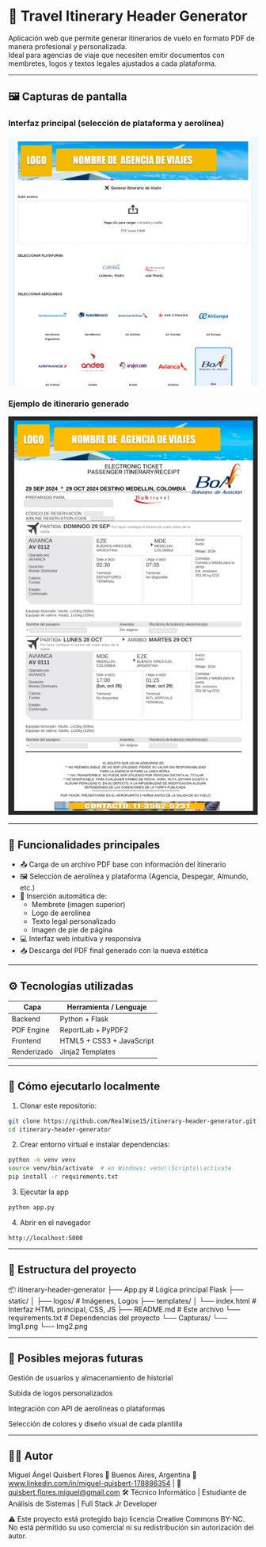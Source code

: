 # 🛫 Travel Itinerary Header Generator

Aplicación web que permite generar itinerarios de vuelo en formato PDF de manera profesional y personalizada.  
Ideal para agencias de viaje que necesiten emitir documentos con membretes, logos y textos legales ajustados a cada plataforma.

---

## 🖼️ Capturas de pantalla

### Interfaz principal (selección de plataforma y aerolínea)
![interfaz](capturas/Img1.png)

### Ejemplo de itinerario generado
![itinerario](capturas/Img2.png)

---

## 🎯 Funcionalidades principales

- 📤 Carga de un archivo PDF base con información del itinerario
- 🖼️ Selección de aerolínea y plataforma (Agencia, Despegar, Almundo, etc.)
- 🧾 Inserción automática de:
  - Membrete (imagen superior)
  - Logo de aerolínea
  - Texto legal personalizado
  - Imagen de pie de página
- 💻 Interfaz web intuitiva y responsiva
- 📥 Descarga del PDF final generado con la nueva estética

---

## ⚙️ Tecnologías utilizadas

| Capa         | Herramienta / Lenguaje |
|--------------|-------------------------|
| Backend      | Python + Flask          |
| PDF Engine   | ReportLab + PyPDF2      |
| Frontend     | HTML5 + CSS3 + JavaScript |
| Renderizado  | Jinja2 Templates        |

---

## 🧪 Cómo ejecutarlo localmente

1. Clonar este repositorio:

```bash
git clone https://github.com/RealWise15/itinerary-header-generator.git
cd itinerary-header-generator
```
2. Crear entorno virtual e instalar dependencias:

```bash
python -m venv venv
source venv/bin/activate  # en Windows: venv\\Scripts\\activate
pip install -r requirements.txt
```
3. Ejecutar la app
   
```bash
python app.py
```
4. Abrir en el navegador

```arduino
http://localhost:5000
```

---

## 📁 Estructura del proyecto

📦 itinerary-header-generator
├── App.py             # Lógica principal Flask
├── static/
│   ├── logos/             # Imágenes, Logos
├── templates/
│   └── index.html         # Interfaz HTML principal, CSS, JS
├── README.md              # Este archivo
└── requirements.txt       # Dependencias del proyecto
└── Capturas/
    └── Img1.png
    └── Img2.png

---

## 🧩 Posibles mejoras futuras
Gestión de usuarios y almacenamiento de historial

Subida de logos personalizados

Integración con API de aerolíneas o plataformas

Selección de colores y diseño visual de cada plantilla

---

## 👨‍💻 Autor
Miguel Ángel Quisbert Flores
📍 Buenos Aires, Argentina
🔗 www.linkedin.com/in/miguel-quisbert-178886354 | 📧 quisbert.flores.miguel@gmail.com
🛠️ Técnico Informático | Estudiante de Análisis de Sistemas | Full Stack Jr Developer

⚠️ Este proyecto está protegido bajo licencia Creative Commons BY-NC.  
No está permitido su uso comercial ni su redistribución sin autorización del autor.
